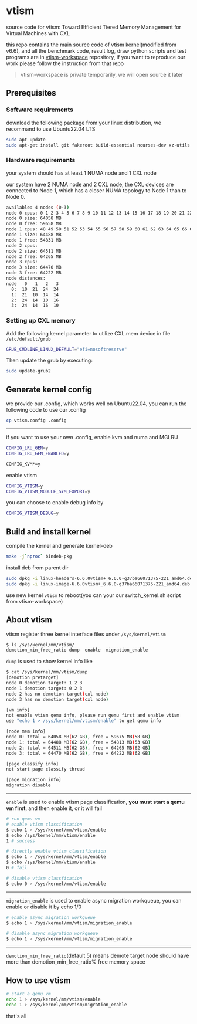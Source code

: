 
# vtism

source code for vtism: Toward Efficient Tiered Memory Management for Virtual Machines with CXL

this repo contains the main source code of vtism kernel(modified from v6.6), and all the benchmark code, result log, draw python scripts and test programs are in [vtism-workspace]() repository, if you want to reproduce our work please follow the instruction from that repo

> vtism-workspace is private temporarily, we will open source it later

## Prerequisites

### Software requirements

download the following package from your linux distribution, we recommand to use Ubuntu22.04 LTS

```bash
sudo apt update
sudo apt-get install git fakeroot build-essential ncurses-dev xz-utils libssl-dev bc flex libelf-dev bison vim
```

### Hardware requirements

your system should has at least 1 NUMA node and 1 CXL node

our system have 2 NUMA node and 2 CXL node, the CXL devices are connected to Node 1, which has a closer NUMA topology to Node 1 than to Node 0.

```bash
available: 4 nodes (0-3)
node 0 cpus: 0 1 2 3 4 5 6 7 8 9 10 11 12 13 14 15 16 17 18 19 20 21 22 23 24 25 26 27 28 29 30 31 32 33 34 35 36 37 38 39 40 41 42 43 44 45 46 47 96 97 98 99 100 101 102 103 104 105 106 107 108 109 110 111 112 113 114 115 116 117 118 119 120 121 122 123 124 125 126 127 128 129 130 131 132 133 134 135 136 137 138 139 140 141 142 143
node 0 size: 64058 MB
node 0 free: 59658 MB
node 1 cpus: 48 49 50 51 52 53 54 55 56 57 58 59 60 61 62 63 64 65 66 67 68 69 70 71 72 73 74 75 76 77 78 79 80 81 82 83 84 85 86 87 88 89 90 91 92 93 94 95 144 145 146 147 148 149 150 151 152 153 154 155 156 157 158 159 160 161 162 163 164 165 166 167 168 169 170 171 172 173 174 175 176 177 178 179 180 181 182 183 184 185 186 187 188 189 190 191
node 1 size: 64488 MB
node 1 free: 54831 MB
node 2 cpus:
node 2 size: 64511 MB
node 2 free: 64265 MB
node 3 cpus:
node 3 size: 64470 MB
node 3 free: 64222 MB
node distances:
node   0   1   2   3
  0:  10  21  24  24
  1:  21  10  14  14
  2:  24  14  10  16
  3:  24  14  16  10
```

### Setting up CXL memory

Add the following kernel parameter to utilize CXL.mem device in file `/etc/default/grub`

```bash
GRUB_CMDLINE_LINUX_DEFAULT="efi=nosoftreserve"
```

Then update the grub by executing:

```bash
sudo update-grub2
```

## Generate kernel config

we provide our .config, which works well on Ubuntu22.04, you can run the following code to use our .config

```bash
cp vtism.config .config
```

---

if you want to use your own .config, enable kvm and numa and MGLRU

```bash
CONFIG_LRU_GEN=y
CONFIG_LRU_GEN_ENABLED=y

CONFIG_KVM*=y
```

enable vtism

```bash
CONFIG_VTISM=y
CONFIG_VTISM_MODULE_SYM_EXPORT=y
```

you can choose to enable debug info by

```bash
CONFIG_VTISM_DEBUG=y
```

## Build and install kernel

compile the kernel and generate kernel-deb

```bash
make -j`nproc` bindeb-pkg
```

install deb from parent dir

```bash
sudo dpkg -i linux-headers-6.6.0vtism+_6.6.0-g37ba66071375-221_amd64.deb
sudo dpkg -i linux-image-6.6.0vtism+_6.6.0-g37ba66071375-221_amd64.deb
```

use new kernel `vtism` to reboot(you can your our switch_kernel.sh script from vtism-workspace)

## About vtism

vtism register three kernel interface files under `/sys/kernel/vtism`

```bash
$ ls /sys/kernel/mm/vtism/
demotion_min_free_ratio dump  enable  migration_enable
```

`dump` is used to show kernel info like

```bash
$ cat /sys/kernel/mm/vtism/dump
[demotion pretarget]
node 0 demotion target: 1 2 3
node 1 demotion target: 0 2 3
node 2 has no demotion target(cxl node)
node 3 has no demotion target(cxl node)

[vm info]
not enable vtism qemu info, please run qemu first and enable vtism
use "echo 1 > /sys/kernel/mm/vtism/enable" to get qemu info

[node mem info]
node 0: total = 64058 MB(62 GB), free = 59675 MB(58 GB)
node 1: total = 64488 MB(62 GB), free = 54813 MB(53 GB)
node 2: total = 64511 MB(62 GB), free = 64265 MB(62 GB)
node 3: total = 64470 MB(62 GB), free = 64222 MB(62 GB)

[page classify info]
not start page classify thread

[page migration info]
migration disable
```

---

`enable` is used to enable vtism page classification, **you must start a qemu vm first**, and then enable it, or it will fail

```bash
# run qemu vm
# enable vtism classification
$ echo 1 > /sys/kernel/mm/vtism/enable
$ echo /sys/kernel/mm/vtism/enable
1 # success
```

```bash
# directly enable vtism classification
$ echo 1 > /sys/kernel/mm/vtism/enable
$ echo /sys/kernel/mm/vtism/enable
0 # fail
```

```bash
# disable vtism classfication
$ echo 0 > /sys/kernel/mm/vtism/enable
```

---

`migration_enable` is used to enable async migration workqueue, you can enable or disable it by echo 1/0

```bash
# enable async migration workqueue
$ echo 1 > /sys/kernel/mm/vtism/migration_enable

# disable async migration workqueue
$ echo 1 > /sys/kernel/mm/vtism/migration_enable
```

---

`demotion_min_free_ratio`(default 5) means demote target node should have more than demotion_min_free_ratio% free memory space

## How to use vtism

```bash
# start a qemu vm
echo 1 > /sys/kernel/mm/vtism/enable
echo 1 > /sys/kernel/mm/vtism/migration_enable
```

that's all
